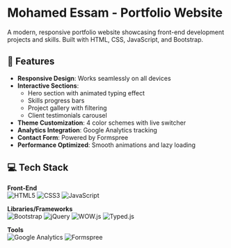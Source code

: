 # Mohamed Essam - Portfolio Website

A modern, responsive portfolio website showcasing front-end development projects and skills. Built with HTML, CSS, JavaScript, and Bootstrap.

## 🚀 Features
- **Responsive Design**: Works seamlessly on all devices
- **Interactive Sections**:
  - Hero section with animated typing effect
  - Skills progress bars
  - Project gallery with filtering
  - Client testimonials carousel
- **Theme Customization**: 4 color schemes with live switcher
- **Analytics Integration**: Google Analytics tracking
- **Contact Form**: Powered by Formspree
- **Performance Optimized**: Smooth animations and lazy loading

## 💻 Tech Stack
**Front-End**  
![HTML5](https://img.shields.io/badge/HTML5-E34F26?style=for-the-badge&logo=html5&logoColor=white)
![CSS3](https://img.shields.io/badge/CSS3-1572B6?style=for-the-badge&logo=css3&logoColor=white)
![JavaScript](https://img.shields.io/badge/JavaScript-F7DF1E?style=for-the-badge&logo=javascript&logoColor=black)

**Libraries/Frameworks**  
![Bootstrap](https://img.shields.io/badge/Bootstrap-563D7C?style=for-the-badge&logo=bootstrap&logoColor=white)
![jQuery](https://img.shields.io/badge/jQuery-0769AD?style=for-the-badge&logo=jquery&logoColor=white)
![WOW.js](https://img.shields.io/badge/WOW.js-FF6B6B?style=for-the-badge)
![Typed.js](https://img.shields.io/badge/Typed.js-000000?style=for-the-badge)

**Tools**  
![Google Analytics](https://img.shields.io/badge/Google%20Analytics-E37400?style=for-the-badge&logo=googleanalytics&logoColor=white)
![Formspree](https://img.shields.io/badge/Formspree-0A2540?style=for-the-badge)

